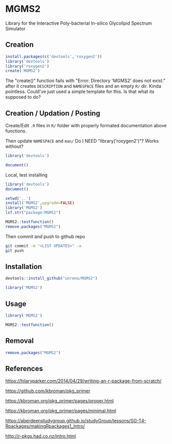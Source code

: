 # MGMS2

Library for the Interactive Poly-bacterial In-silico Glycolipid Spectrum Simulator




##	Creation


```R
install.packages(c('devtools','roxygen2'))
library('devtools')
library('roxygen2')
create('MGMS2')
```

The "create()" function fails with "Error: Directory 'MGMS2' does not exist." after 
it creates `DESCRIPTION` and `NAMESPACE` files and an empty `R/` dir. Kinda pointless.
Could've just used a simple template for this.
Is that what its supposed to do?



##	Creation / Updation / Posting

Create/Edit `.R` files in `R/` folder with properly formated documentation above functions.


Then update `NAMESPACE` and `man/`
Do I NEED "library('roxygen2')"? Works without?
```R
library('devtools')

document()
```



Local, test installing
```R
library('devtools')
document()

setwd('..')
install('MGMS2',upgrade=FALSE)
library('MGMS2')
lsf.str("package:MGMS2")

MGMS2::testfunction()
remove.packages("MGMS2")
```



Then commit and push to github repo
```BASH
git commit -m "<LIST UPDATES>" -a
git push
```




##	Installation

```R
devtools::install_github("unreno/MGMS2")

library('MGMS2')
```


##	Usage


```R
library('MGMS2')

MGMS2::testfunction()
```





##	Removal

```R
remove.packages("MGMS2")
```



##	References

https://hilaryparker.com/2014/04/29/writing-an-r-package-from-scratch/

https://github.com/kbroman/pkg_primer

https://kbroman.org/pkg_primer/pages/proper.html

https://kbroman.org/pkg_primer/pages/minimal.html

https://aberdeenstudygroup.github.io/studyGroup/lessons/SG-T4-Rpackages/makingRpackages1_Intro/

http://r-pkgs.had.co.nz/intro.html

